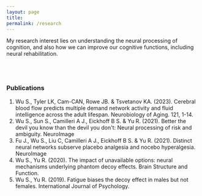 ```yaml
---
layout: page
title: 
permalink: /research
---
```




My research interest lies on understanding the neural processing of cognition, and also how we can improve our cognitive functions, including neural rehabilitation. 


<br>
<br>
 
### Publications

1. Wu S., Tyler LK, Cam-CAN, Rowe JB. & Tsvetanov KA. (2023). Cerebral blood flow predicts
multiple demand network activity and fluid intelligence across the adult lifespan. Neurobiology of
Aging. 121, 1-14.
2. Wu S., Sun S., Camilleri A J., Eickhoff B S. & Yu R. (2021). Better the devil you know than the devil
you don't: Neural processing of risk and ambiguity. NeuroImage
3. Fu J., Wu S., Liu C, Camilleri A J., Eickhoff B S. & Yu R. (2021). Distinct neural networks subserve
placebo analgesia and nocebo hyperalgesia. NeuroImage
4. Wu S., Yu R. (2020). The impact of unavailable options: neural mechanisms underlying phantom
decoy effects. Brain Structure and Function.
5. Wu S., Yu R. (2019). Fatigue biases the decoy effect in males but not females. International Journal
of Psychology.

